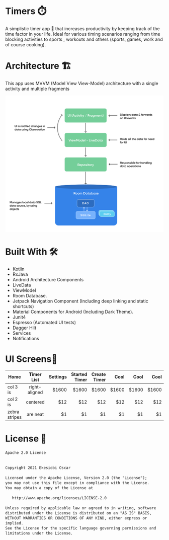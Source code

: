 # Timers :stopwatch:	
A simplistic timer app 📱 that increases productivity by keeping track of the time factor in your life. 
Ideal for various timing scenarios ranging from time blocking activities to sports , workouts and others (sports, games, work and of course cooking). 


# Architecture  🏗
This app uses MVVM (Model View View-Model) architecture with a single activity and multiple fragments

![alt text](https://github.com/oscarnipps/timer-app/blob/d0def826b6ba603bbf12b07fd8c2a582d913c2de/architecture.png "Logo Title Text 1")



# Built With 🛠	

* Kotlin
* RxJava 
* Android Architecture Components
* LiveData
* ViewModel
* Room Database.
* Jetpack Navigation Component (Including deep linking and static shortcuts)
* Material Components for Android (Including Dark Theme).
* Junit4
* Espresso (Automated UI tests)
* Dagger Hilt
* Services
* Notifications


# UI Screens🎨

| Home          | Timer List            | Settings  | Started Timer  | Create Timer  | Cool  | Cool  | Cool  | Cool  |
| ------------- |:-------------:        | -----:    | -----:         | -----:        | -----:| -----:| -----:| -----:|
| col 3 is      | right-aligned         | $1600     | $1600          | $1600         | $1600 | $1600 | $1600 | $1600 |
| col 2 is      | centered              |   $12     |   $12          |   $12         |   $12 |   $12 |   $12 |   $12 |
| zebra stripes | are neat              |    $1     |    $1          |    $1         |    $1 |    $1 |    $1 |    $1 |



# License 🔖

    Apache 2.0 License


    Copyright 2021 Ekesiobi Oscar

    Licensed under the Apache License, Version 2.0 (the "License");
    you may not use this file except in compliance with the License.
    You may obtain a copy of the License at

       http://www.apache.org/licenses/LICENSE-2.0

    Unless required by applicable law or agreed to in writing, software
    distributed under the License is distributed on an "AS IS" BASIS,
    WITHOUT WARRANTIES OR CONDITIONS OF ANY KIND, either express or implied.
    See the License for the specific language governing permissions and
    limitations under the License.
